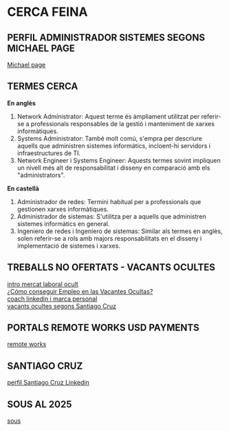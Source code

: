 # CERCA FEINA 

## PERFIL ADMINISTRADOR SISTEMES SEGONS MICHAEL PAGE
[Michael page](https://www.michaelpage.es/advice/profesi%C3%B3n/tecnolog%C3%ADa/perfil-de-administradora-de-sistemas)

## TERMES CERCA

**En anglès**
1. Network Administrator: Aquest terme és àmpliament utilitzat per referir-se a professionals responsables de la gestió i manteniment de xarxes informàtiques.
2. Systems Administrator: També molt comú, s'empra per descriure aquells que administren sistemes informàtics, incloent-hi servidors i infraestructures de TI.
3. Network Engineer i Systems Engineer: Aquests termes sovint impliquen un nivell més alt de responsabilitat i disseny en comparació amb els "administrators".

**En castellà**
1. Administrador de redes: Termini habitual per a professionals que gestionen xarxes informàtiques.
2. Administrador de sistemas: S'utilitza per a aquells que administren sistemes informàtics en general.
3. Ingeniero de redes i Ingeniero de sistemas: Similar als termes en anglès, solen referir-se a rols amb majors responsabilitats en el disseny i implementació de sistemes i xarxes.

## TREBALLS NO OFERTATS - VACANTS OCULTES
[intro mercat laboral ocult](https://youtube.com/shorts/0nz4D2uG-6Q?si=yVnOEPUCENzl8noh)  
[¿Cómo conseguir Empleo en las Vacantes Ocultas?](https://es.linkedin.com/pulse/c%C3%B3mo-conseguir-empleo-en-las-vacantes-ocultas-eduardo-martinez-l-zpggc)  
[coach linkedin i marca personal](https://youtu.be/uDTyMatDOzo?si=3OWZg-SkXVGTbimM)  
[vacants ocultes segons Santiago Cruz](https://www.linkedin.com/posts/santiago-cruz_mercado-oculto-de-empleo-activity-7287479291544543232-7QdY)  

## PORTALS REMOTE WORKS USD PAYMENTS
[remote works](https://www.linkedin.com/posts/satyam-1410451b9_looking-for-remote-work-with-usd-payments-activity-7294072336155037697-MDQV)

## SANTIAGO CRUZ
[perfil Santiago Cruz Linkedin](https://www.linkedin.com/in/santiago-cruz/)

## SOUS AL 2025
[sous](https://www.glassdoor.es/Sueldos/administrador-de-sistemas-sueldo-SRCH_KO0,25.htm)
